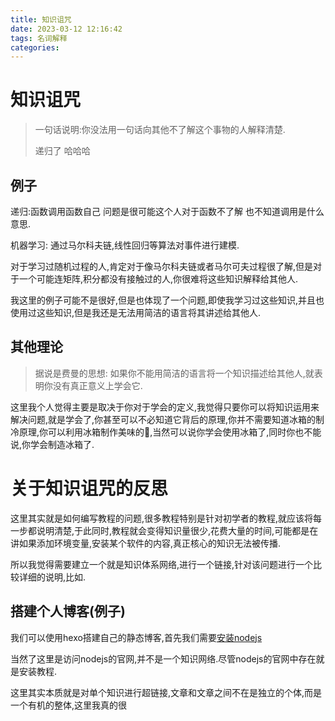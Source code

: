 ```yaml
---
title: 知识诅咒
date: 2023-03-12 12:16:42
tags: 名词解释
categories:
---
```


# 知识诅咒



>   一句话说明:你没法用一句话向其他不了解这个事物的人解释清楚. 
>
>   递归了 哈哈哈

## 例子

递归:函数调用函数自己 问题是很可能这个人对于函数不了解 也不知道调用是什么意思.

机器学习: 通过马尔科夫链,线性回归等算法对事件进行建模.

对于学习过随机过程的人,肯定对于像马尔科夫链或者马尔可夫过程很了解,但是对于一个可能连矩阵,积分都没有接触过的人,你很难将这些知识解释给其他人.

我这里的例子可能不是很好,但是也体现了一个问题,即使我学习过这些知识,并且也使用过这些知识,但是我还是无法用简洁的语言将其讲述给其他人.

## 	其他理论

>   据说是费曼的思想: 如果你不能用简洁的语言将一个知识描述给其他人,就表明你没有真正意义上学会它.

这里我个人觉得主要是取决于你对于学会的定义,我觉得只要你可以将知识运用来解决问题,就是学会了,你甚至可以不必知道它背后的原理,你并不需要知道冰箱的制冷原理,你可以利用冰箱制作美味的:ice_cream:,当然可以说你学会使用冰箱了,同时你也不能说,你学会制造冰箱了. 

# 关于知识诅咒的反思

这里其实就是如何编写教程的问题,很多教程特别是针对初学者的教程,就应该将每一步都说明清楚,于此同时,教程就会变得知识量很少,花费大量的时间,可能都是在讲如果添加环境变量,安装某个软件的内容,真正核心的知识无法被传播.

所以我觉得需要建立一个就是知识体系网络,进行一个链接,针对该问题进行一个比较详细的说明,比如.

## 搭建个人博客(例子)

我们可以使用hexo搭建自己的静态博客,首先我们需要[安装nodejs](https://nodejs.org/en/)

当然了这里是访问nodejs的官网,并不是一个知识网络.尽管nodejs的官网中存在就是安装教程.

这里其实本质就是对单个知识进行超链接,文章和文章之间不在是独立的个体,而是一个有机的整体,这里我真的很
